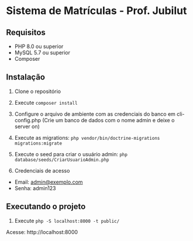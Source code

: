 # Sistema de Matrículas - Prof. Jubilut

## Requisitos
- PHP 8.0 ou superior
- MySQL 5.7 ou superior
- Composer

## Instalação

1. Clone o repositório
2. Execute `composer install`
3. Configure o arquivo de ambiente com as credenciais do banco em cli-config.php (Crie um banco de dados com o nome admin e deixe o server on)
4. Execute as migrations: `php vendor/bin/doctrine-migrations migrations:migrate`
5. Execute o seed para criar o usuário admin: `php database/seeds/CriarUsuarioAdmin.php`

7. Credenciais de acesso
- Email: admin@exemplo.com
- Senha: admin123   


## Executando o projeto

1. Execute `php -S localhost:8000 -t public/`

Acesse: http://localhost:8000

